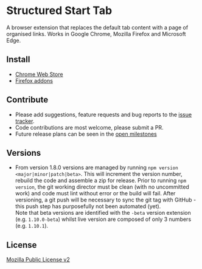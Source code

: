 # Structured Start Tab

A browser extension that replaces the default tab content with a page of organised links.  Works in Google Chrome, Mozilla Firefox and Microsoft Edge.

## Install

* [Chrome Web Store](https://chrome.google.com/webstore/detail/structured-start-tab/pldheaomfiegamcicehmijhaijcocidb)
* [Firefox addons](https://addons.mozilla.org/en-GB/firefox/addon/structured-start-tab/)

## Contribute

* Please add suggestions, feature requests and bug reports to the [issue tracker](https://github.com/ear1grey/structured-start-tab/issues).
* Code contributions are most welcome, please submit a PR.
* Future release plans can be seen in the [open milestones](https://github.com/ear1grey/structured-start-tab/milestones?state=open)

## Versions

* From version 1.8.0 versions are managed by running `npm version <major|minor|patch|beta>`.  This will increment the version number, rebuild the code and assemble a zip for release.  Prior to running `npm version`, the git working director must be clean (with no uncommitted work) and code must lint without error or the build will fail. After versioning, a git push will be necessary to sync the git tag with GitHub - this push step has purposefully not been automated (yet).  
Note that beta versions are identified with the `-beta` version extension (e.g. `1.10.0-beta`) whilst live version are composed of only 3 numbers (e.g. `1.10.1`).

## License

[Mozilla Public License v2](https://www.mozilla.org/en-US/MPL/2.0/)
